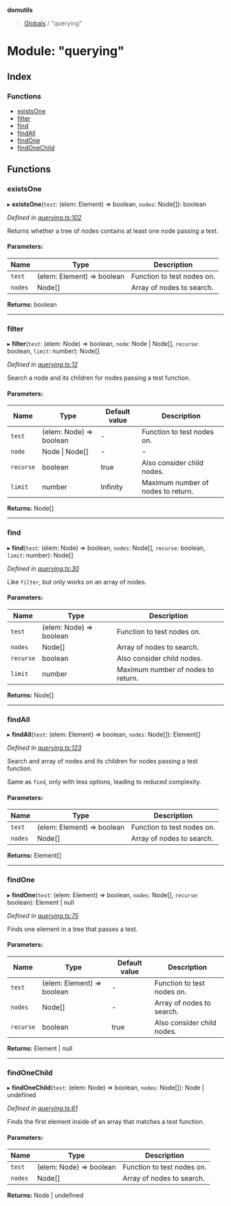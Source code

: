 **domutils**

> [Globals](../README.md) / "querying"

# Module: "querying"

## Index

### Functions

-   [existsOne](_querying_.md#existsone)
-   [filter](_querying_.md#filter)
-   [find](_querying_.md#find)
-   [findAll](_querying_.md#findall)
-   [findOne](_querying_.md#findone)
-   [findOneChild](_querying_.md#findonechild)

## Functions

### existsOne

▸ **existsOne**(`test`: (elem: Element) => boolean, `nodes`: Node[]): boolean

_Defined in [querying.ts:102](https://github.com/fb55/domutils/blob/69eb044/src/querying.ts#L102)_

Returns whether a tree of nodes contains at least one node passing a test.

#### Parameters:

| Name    | Type                       | Description                |
| ------- | -------------------------- | -------------------------- |
| `test`  | (elem: Element) => boolean | Function to test nodes on. |
| `nodes` | Node[]                     | Array of nodes to search.  |

**Returns:** boolean

---

### filter

▸ **filter**(`test`: (elem: Node) => boolean, `node`: Node \| Node[], `recurse`: boolean, `limit`: number): Node[]

_Defined in [querying.ts:12](https://github.com/fb55/domutils/blob/69eb044/src/querying.ts#L12)_

Search a node and its children for nodes passing a test function.

#### Parameters:

| Name      | Type                    | Default value | Description                        |
| --------- | ----------------------- | ------------- | ---------------------------------- |
| `test`    | (elem: Node) => boolean | -             | Function to test nodes on.         |
| `node`    | Node \| Node[]          | -             | -                                  |
| `recurse` | boolean                 | true          | Also consider child nodes.         |
| `limit`   | number                  | Infinity      | Maximum number of nodes to return. |

**Returns:** Node[]

---

### find

▸ **find**(`test`: (elem: Node) => boolean, `nodes`: Node[], `recurse`: boolean, `limit`: number): Node[]

_Defined in [querying.ts:30](https://github.com/fb55/domutils/blob/69eb044/src/querying.ts#L30)_

Like `filter`, but only works on an array of nodes.

#### Parameters:

| Name      | Type                    | Description                        |
| --------- | ----------------------- | ---------------------------------- |
| `test`    | (elem: Node) => boolean | Function to test nodes on.         |
| `nodes`   | Node[]                  | Array of nodes to search.          |
| `recurse` | boolean                 | Also consider child nodes.         |
| `limit`   | number                  | Maximum number of nodes to return. |

**Returns:** Node[]

---

### findAll

▸ **findAll**(`test`: (elem: Element) => boolean, `nodes`: Node[]): Element[]

_Defined in [querying.ts:123](https://github.com/fb55/domutils/blob/69eb044/src/querying.ts#L123)_

Search and array of nodes and its children for nodes passing a test function.

Same as `find`, only with less options, leading to reduced complexity.

#### Parameters:

| Name    | Type                       | Description                |
| ------- | -------------------------- | -------------------------- |
| `test`  | (elem: Element) => boolean | Function to test nodes on. |
| `nodes` | Node[]                     | Array of nodes to search.  |

**Returns:** Element[]

---

### findOne

▸ **findOne**(`test`: (elem: Element) => boolean, `nodes`: Node[], `recurse`: boolean): Element \| null

_Defined in [querying.ts:75](https://github.com/fb55/domutils/blob/69eb044/src/querying.ts#L75)_

Finds one element in a tree that passes a test.

#### Parameters:

| Name      | Type                       | Default value | Description                |
| --------- | -------------------------- | ------------- | -------------------------- |
| `test`    | (elem: Element) => boolean | -             | Function to test nodes on. |
| `nodes`   | Node[]                     | -             | Array of nodes to search.  |
| `recurse` | boolean                    | true          | Also consider child nodes. |

**Returns:** Element \| null

---

### findOneChild

▸ **findOneChild**(`test`: (elem: Node) => boolean, `nodes`: Node[]): Node \| undefined

_Defined in [querying.ts:61](https://github.com/fb55/domutils/blob/69eb044/src/querying.ts#L61)_

Finds the first element inside of an array that matches a test function.

#### Parameters:

| Name    | Type                    | Description                |
| ------- | ----------------------- | -------------------------- |
| `test`  | (elem: Node) => boolean | Function to test nodes on. |
| `nodes` | Node[]                  | Array of nodes to search.  |

**Returns:** Node \| undefined
